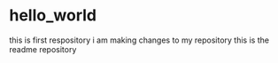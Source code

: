 # hello_world
this is first respository
i am making changes to my repository
this is the readme repository
